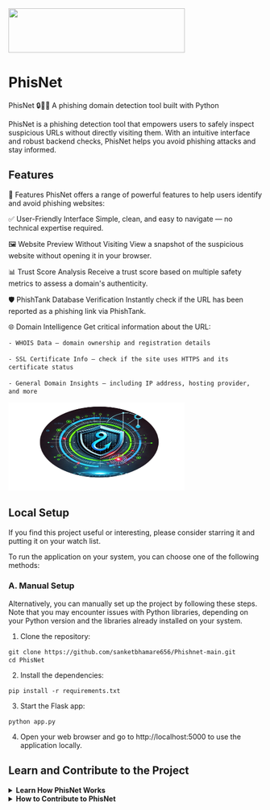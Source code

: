 
<img src="static/phishnet-aiagent.png"  width="350" height="88">


# PhisNet

PhisNet 🔒🕵️‍♂️
A phishing domain detection tool built with Python

PhisNet is a phishing detection tool that empowers users to safely inspect suspicious URLs without directly visiting them. With an intuitive interface and robust backend checks, PhisNet helps you avoid phishing attacks and stay informed.


## Features
🚀 Features
PhisNet offers a range of powerful features to help users identify and avoid phishing websites:

✅ User-Friendly Interface
Simple, clean, and easy to navigate — no technical expertise required.

🖼️ Website Preview Without Visiting
View a snapshot of the suspicious website without opening it in your browser.

📊 Trust Score Analysis
Receive a trust score based on multiple safety metrics to assess a domain's authenticity.

🛡️ PhishTank Database Verification
Instantly check if the URL has been reported as a phishing link via PhishTank.

🌐 Domain Intelligence
Get critical information about the URL:

    - WHOIS Data – domain ownership and registration details

    - SSL Certificate Info – check if the site uses HTTPS and its certificate status

    - General Domain Insights – including IP address, hosting provider, and more



<img src="static/phishnet-logo copy.png"  width="350" height="175">
<br>

## Local Setup
If you find this project useful or interesting, please consider starring it and putting it on your watch list.

To run the application on your system, you can choose one of the following methods:



### A. Manual Setup
Alternatively, you can manually set up the project by following these steps. Note that you may encounter issues with Python libraries, depending on your Python version and the libraries already installed on your system.

1. Clone the repository: 

```shell
git clone https://github.com/sanketbhamare656/Phishnet-main.git
cd PhisNet
```

2. Install the dependencies: 

```shell
pip install -r requirements.txt
```

3. Start the Flask app: 

```shell
python app.py
```

4. Open your web browser and go to http://localhost:5000 to use the application locally.


## Learn and Contribute to the Project
  
  <details>
  <summary> <b> Learn How PhisNet Works </b> </summary>

  ### Project Functionality Overview

This section explains the functionality and inner workings of the project, detailing its key components and processes.

### API Endpoints 
- `/`: Homepage of the application where users can input a URL to assess its safety.
- `/preview`: Endpoint to view a preview of the website within PhisNet.
- `/source-code`: Endpoint to view the source code of a website.

[Detailed code documentaion of PhisNet](README-HOW-PhisNet-WORKS.md)



</details>

<details>
  <summary> <b> How to Contribute to PhisNet </b> </summary>


## Feedback

If you have any feedback or suggestions, please reach out at 

Any input is highly appreciated.
